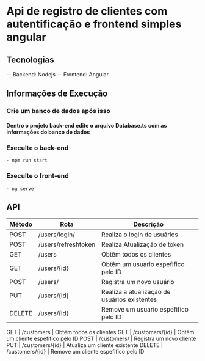 # Api de registro de clientes com autentificação e frontend simples angular

## Tecnologias
-- Backend: Nodejs
-- Frontend: Angular

## Informações de Execução

### Crie um banco de dados após isso
#### Dentro o projeto back-end edite o arquivo Database.ts com as informações do banco de dados

### Execulte o back-end
    - npm run start
### Execulte o front-end
    - ng serve



## API

Método  | Rota    | Descrição
------- | --------  | ---------------
POST          | /users/login/        | Realiza o login de usuários
POST          | /users/refreshtoken        | Realiza Atualização de token
GET           | /users     | Obtêm todos os clientes
GET          | /users/{id}         | Obtêm um usuario espefifico pelo ID
POST          | /users/        | Registra um novo usuário
PUT          | /users/{id}         | Realiza a atualização de usuários existentes
DELETE       |  /users/{id}        | Remove um usuario espefifico pelo ID

GET           | /customers     | Obtêm todos os clientes
GET          | /customers/{id}         | Obtêm um cliente espefifico pelo ID
POST          | /customers/        | Registra um novo cliente
PUT          | /customers/{id}         | Atualiza um cliente existente
DELETE       |  /customers/{id}        | Remove um cliente espefifico pelo ID





